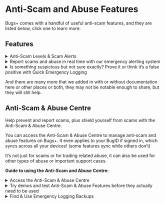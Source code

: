 # Anti-Scam and Abuse Features

Bugs+ comes with a handful of useful anti-scam features, and they are listed below, click one to learn more:

## Features

<details>

<summary>Anti-Scam Levels &#x26; Scam Alerts</summary>

Just at the moment the user is pressing the Accept button after a trade, and it looks scammy (some scam trades may not be detected regardless of the scam detection level), the user will be stopped from doing the trade and get a Suspicious Trade Alert. You can change the level as well, see [change-the-anti-scam-level.md](change-the-anti-scam-level.md "mention")\
You can still override the alert, but be extra careful when doing this. This still goes off for friends as well as normal users since this is to prevent “trust-trading” scams. Trust trading is when a scammer is building up trust and using it on risky trades, eventually leading to a reportable scam. Trust trades can even take up to more than 14 days (2 weeks) before vanishing with the items or building up more trust quickly. During trust trades, unfriend the person and quickly contact support by pressing the S Key 4 times. Do not press Cancel or End Emergency Alert unless there is no emergency.

</details>

<details>

<summary>Report scams and abuse in real time with our emergency alerting system</summary>

Pressing the S button 4 times will show a 8 second countdown, will play a siren noise, and will contact Bugs+ Support and we will come and solve the issue ASAP, while getting in contact with support in real time. To prevent false alarms, this does not apply while typing, but you can quickly exit out of the page and press it. You will also get a shortcut on scam alerts you get. This is quicker and higher priority than low-priority scam reports. If you accidentally press that key too much, you can cancel it.

We will also get a hint of what trade or page you are in, so make sure to stay on that screen!\
After the countdown, use the buttons and text boxes to interact with support and watch out for messages from our team. Make sure not to abuse this or else you could get banned.

In some cases, it may take less than 40 seconds for someone to login, while you wait you can also cancel it. If everyone in the team is sleeping or idle, the alert will be on hold, the popup will go away and show a short message, we will send you a follow up message to your linked BugID Email (contact support to update it) as soon as we see your message. If you don’t get a response, try alerting us again after a few hours or after 1 or 2 days.

You can also mention trade IDs, users and more by pressing Add Resources.

To end the call after someone accepted it, press End Emergency Alert, then confirm it.

If we accepted it after the countdown, and it is an accidental call, please tell us using the messaging function. Otherwise, we may reply to you back unnecessarily via Email.

If you add resources, the person who you are reporting won’t get notified, and if we take action, we won't include your name or other reporters for privacy and trust reasons, we will just say that we took action based on our review.

We show off this feature in What’s New popups, Scam Alerts and certain suggestions.

Prank calls and fake calls are not allowed and will result in a quick hang up, and a warning or ban appearing when you next open Bugs+. Accidental calls are allowed but don’t do it too much since we may think it is a prank, since only our team knows who did the alert. Also only one other Bugs+ Support person can connect to your call at a time.

**Here's what will happen when you trigger our Real Time Alerting System**

After the countdown, Bugs+ and your device will:

<i class="fa-check">:check:</i> Connect you to Bugs+ Support via our Real Time Alerting System

<i class="fa-check">:check:</i> The support agent may email you with a follow-up

<i class="fa-check">:check:</i> Enable Emergency Logging Mode - Bugs+ will collect info on what's happening on your screen so you can send it to us later in a new call or in the follow up or for future reference, you can even store up to 3 backups without needing to remove any, regardless of levels or Bugs+ Moth, and you may get a call back during this time. Duration: 2 minutes, updates every time you go to a different resource. This happens after the call. You will also be able to stop Emergency Logging from starting if it is not

</details>

<details>

<summary>Is something suspicious but not sure exactly? Prove it or think it’s a false positive with Quick Emergency Logging</summary>

You can now enable Emergency Logging and collect evidence for something that is not urgent but suspicious, with Quick Emergency Logging. Backups stay alongside normal Emergency Logging backups. The logging will go on for 2 minutes, and you will be able to investigate later.

**How to quickly start a Emergency Logging session (your version must support the S Key):**

1. Go to the Account Tab (the person icon)
2. Press Settings
3. Press Trading
4. Press Anti-Scam & Abuse Centre
5. Press Start Quick Emergency Logging in the list of Features
6. Confirm that you want to quickly start it and that it is not an urgent situation.

You can’t start logging if there is no more backup space, so make sure to clear up space first.

</details>

And there are many more that we added in with or without documentation here or other places or both, they may not be notable enough to share, but they will still help.

## Anti-Scam & Abuse Centre

Help prevent and report scams, plus shield yourself from scams with the Anti-Scam & Abuse Centre.

You can access the Anti-Scam & Abuse Centre to manage anti-scam and abuse features on Bugs+. It even applies to your BugID if signed in, which syncs across all your devices! (some features sync while others don’t)

It’s not just for scams or for trading related abuse, it can also be used for other types of abuse or important support cases.

**Guide to using the Anti-Scam and Abuse Centre:**

<details>

<summary>Access the Anti-Scam &#x26; Abuse Centre</summary>

Steps to accessing your Anti-Scam & Abuse Centre (only available on versions that support the S Key emergency alert system):

1. Go to the Account Tab (the person icon)
2. Press Settings
3. Press Trading
4. Press Anti-Scam & Abuse Centre

</details>

<details>

<summary>Try demos and test Anti-Scam &#x26; Abuse Features before they actually need to be used</summary>

You can demo some Anti-Scam & Abuse Centre features without triggering real alerts or annoying real people. You even won’t get in trouble for testing too much, and your action won’t get logged, and it’s a perfect way to practice!

**Follow these steps to demo these features (only for versions that support the S Key):**

1. Go to the Account Tab (the person icon)
2. Press Settings
3. Press Trading
4. Press Anti-Scam & Abuse Centre
5. Press Demos on the navigation on the right that will appear in the Anti-Scam & Abuse Centre
6. Choose a feature you want to demo, and some instructions and a way to test it out without triggering real alerts will appear. If you don’t see it, update Bugs+.

**What you can demo currently and how it works (some features can’t be demoed currently):**

* **Scam Alerts (Anti-Scam):** Get a feel of the scam alert popup and what actions you can take without risking a real scam.
* **S Key Emergency Alerting:** Feel and experience what happens when you press the S Key 4 times, without annoying real people, including the countdown, the siren, the emergency call and Emergency Logging. (follow up email not included) Emergency \
  logging backups in the demo will stay until you close or re-open Bugs+ and does not count towards the 3 backups limit. You can’t use the investigation, deletion, calling features while in a Emergency Logging demo.
* More features to demo coming soon!

</details>

<details>

<summary>Find &#x26; Use Emergency Logging Backups</summary>

Your Emergency Logging sessions aren’t just single use, you can back them up and they are backed up by default if you don’t cancel the logging or block it from backing up! Make sure this  backups feature is enabled first, and it is by default. This includes Quick Emergency Logging backups as well.

**Accessing past backups (versions that support the S Key only):**

1. Go to the Account Tab (the person icon)
2. Press Settings
3. Press Trading
4. Press Anti-Scam & Abuse Centre
5. Press Backups on the navigation on the right that will appear in the Anti-Scam & Abuse Centre
6. Select a backup

**What you can do during Emergency Logging and in the backup:**

* Start a new call with the Emergency Logging data. Just press Call Using This Emergency Log or press the S Key 4 times on that screen.
* Delete it if it is no longer needed or you need space for more backups
* Request a non-urgent investigation from Bugs+ Support

</details>
